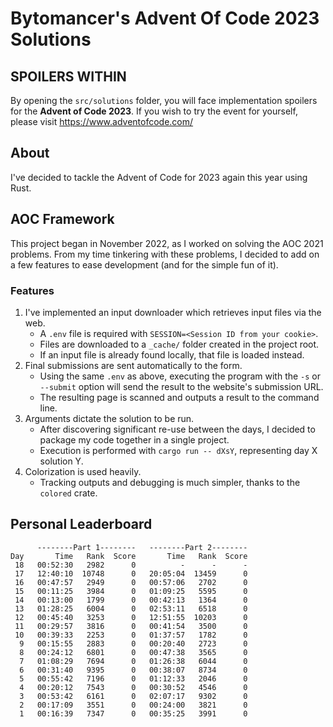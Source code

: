 # Bytomancer's Advent Of Code 2023 Solutions

## SPOILERS WITHIN

By opening the `src/solutions` folder,
you will face implementation spoilers for the **Advent of Code 2023**.
If you wish to try the event for yourself,
please visit https://www.adventofcode.com/

## About

I've decided to tackle the Advent of Code for 2023 again this year using Rust.

## AOC Framework

This project began in November 2022,
as I worked on solving the AOC 2021 problems.
From my time tinkering with these problems,
I decided to add on a few features to ease development
(and for the simple fun of it).

### Features

1. I've implemented an input downloader which retrieves input files via the web.
   - A `.env` file is required with `SESSION=<Session ID from your cookie>`.
   - Files are downloaded to a `_cache/` folder created in the project root.
   - If an input file is already found locally, that file is loaded instead.
2. Final submissions are sent automatically to the form.
   - Using the same `.env` as above,
     executing the program with the `-s` or `--submit`
     option will send the result to the website's submission URL.
   - The resulting page is scanned and outputs a result to the command line.
3. Arguments dictate the solution to be run.
   - After discovering significant re-use between the days,
     I decided to package my code together in a single project.
   - Execution is performed with `cargo run -- dXsY`,
     representing day X solution Y.
4. Colorization is used heavily.
   - Tracking outputs and debugging is much simpler,
     thanks to the `colored` crate.

## Personal Leaderboard

```
      --------Part 1--------   --------Part 2--------
Day       Time   Rank  Score       Time   Rank  Score
 18   00:52:30   2982      0          -      -      -
 17   12:40:10  10748      0   20:05:04  13459      0
 16   00:47:57   2949      0   00:57:06   2702      0
 15   00:11:25   3984      0   01:09:25   5595      0
 14   00:13:00   1799      0   00:42:13   1364      0
 13   01:28:25   6004      0   02:53:11   6518      0
 12   00:45:40   3253      0   12:51:55  10203      0
 11   00:29:57   3816      0   00:41:54   3500      0
 10   00:39:33   2253      0   01:37:57   1782      0
  9   00:15:55   2883      0   00:20:40   2723      0
  8   00:24:12   6801      0   00:47:38   3565      0
  7   01:08:29   7694      0   01:26:38   6044      0
  6   00:31:40   9395      0   00:38:07   8734      0
  5   00:55:42   7196      0   01:12:33   2046      0
  4   00:20:12   7543      0   00:30:52   4546      0
  3   00:53:42   6161      0   02:07:17   9302      0
  2   00:17:09   3551      0   00:24:00   3821      0
  1   00:16:39   7347      0   00:35:25   3991      0
```
